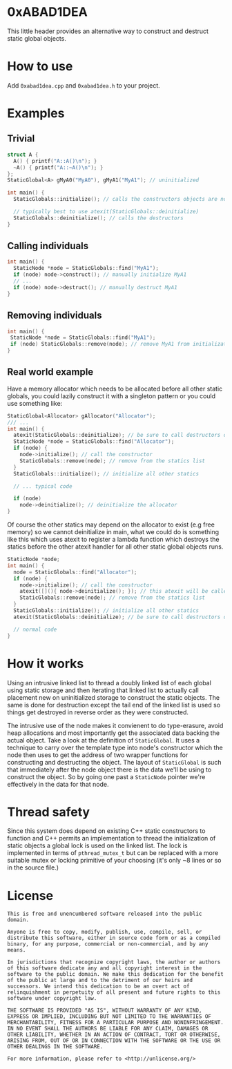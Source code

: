 # 0xABAD1DEA

This little header provides an alternative way to construct and destruct static
global objects.

# How to use
Add `0xabad1dea.cpp` and `0xabad1dea.h` to your project.

# Examples

## Trivial
```c++
struct A {
  A() { printf("A::A()\n"); }
  ~A() { printf("A::~A()\n"); }
};
StaticGlobal<A> gMyA0("MyA0"), gMyA1("MyA1"); // uninitialized

int main() {
  StaticGlobals::initialize(); // calls the constructors objects are now initialized

  // typically best to use atexit(StaticGlobals::deinitialize)
  StaticGlobals::deinitialize(); // calls the destructors
}
```

## Calling individuals
```c++
int main() {
  StaticNode *node = StaticGlobals::find("MyA1");
  if (node) node->construct(); // manually initialize MyA1
  // ...
  if (node) node->destruct(); // manually destruct MyA1
}
```

## Removing individuals
```c++
int main() {
 StaticNode *node = StaticGlobals::find("MyA1");
 if (node) StaticGlobals::remove(node); // remove MyA1 from initialization and destruction
}
```

## Real world example
Have a memory allocator which needs to be allocated before all other static globals,
you could lazily construct it with a singleton pattern or you could use something like:
```c++
StaticGlobal<Allocator> gAllocator("Allocator");
/// ...
int main() {
  atexit(StaticGlobals::deinitialize); // be sure to call destructors of statics at exit
  StaticNode *node = StaticGlobals::find("Allocator");
  if (node) {
    node->initialize(); // call the constructor
    StaticGlobals::remove(node); // remove from the statics list
  }
  StaticGlobals::initialize(); // initialize all other statics

  // ... typical code

  if (node)
    node->deinitialize(); // deinitialize the allocator
}
```

Of course the other statics may depend on the allocator to exist (e.g free memory)
so we cannot deinitialize in main, what we could do is something like this which
uses atexit to register a lambda function which destroys the statics before the
other atexit handler for all other static global objects runs.
```c++
StaticNode *node;
int main() {
  node = StaticGlobals::find("Allocator");
  if (node) {
    node->initialize(); // call the constructor
    atexit([](){ node->deinitialize(); }); // this atexit will be called first
    StaticGlobals::remove(node); // remove from the statics list
  }
  StaticGlobals::initialize(); // initialize all other statics
  atexit(StaticGlobals::deinitialize); // be sure to call destructors of statics at exit

  // normal code
}
```

# How it works
Using an intrusive linked list to thread a doubly linked list of each global
using static storage and then iterating that linked list to actually call
placement new on uninitialized storage to construct the static objects.
The same is done for destruction except the tail end of the linked list is
used so things get destroyed in reverse order as they were constructed.

The intrusive use of the node makes it convienent to do type-erasure, avoid heap
allocations and most importantly get the associated data backing the actual
object. Take a look at the definition of `StaticGlobal`. It uses a technique to
carry over the template type into node's constructor which the node then uses
to get the address of two wrapper functions for constructing and destructing
the object. The layout of `StaticGlobal` is such that immediately after the
node object there is the data we'll be using to construct the object. So
by going one past a `StaticNode` pointer we're effectively in the data for that
node.

# Thread safety
Since this system does depend on existing C++ static constructors to function
and C++ permits an implementation to thread the initialization of static objects
a global lock is used on the linked list. The lock is implemented in terms of
`pthread_mutex_t` but can be replaced with a more suitable mutex or locking
primitive of your choosing (it's only ~8 lines or so in the source file.)

# License
```
This is free and unencumbered software released into the public domain.

Anyone is free to copy, modify, publish, use, compile, sell, or
distribute this software, either in source code form or as a compiled
binary, for any purpose, commercial or non-commercial, and by any
means.

In jurisdictions that recognize copyright laws, the author or authors
of this software dedicate any and all copyright interest in the
software to the public domain. We make this dedication for the benefit
of the public at large and to the detriment of our heirs and
successors. We intend this dedication to be an overt act of
relinquishment in perpetuity of all present and future rights to this
software under copyright law.

THE SOFTWARE IS PROVIDED "AS IS", WITHOUT WARRANTY OF ANY KIND,
EXPRESS OR IMPLIED, INCLUDING BUT NOT LIMITED TO THE WARRANTIES OF
MERCHANTABILITY, FITNESS FOR A PARTICULAR PURPOSE AND NONINFRINGEMENT.
IN NO EVENT SHALL THE AUTHORS BE LIABLE FOR ANY CLAIM, DAMAGES OR
OTHER LIABILITY, WHETHER IN AN ACTION OF CONTRACT, TORT OR OTHERWISE,
ARISING FROM, OUT OF OR IN CONNECTION WITH THE SOFTWARE OR THE USE OR
OTHER DEALINGS IN THE SOFTWARE.

For more information, please refer to <http://unlicense.org/>
```
